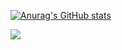 [![Anurag's GitHub stats](https://github-readme-stats.vercel.app/api?username=anuraghazra)](https://github.com/anuraghazra/github-readme-stats)


![](https://hit.yhype.me/github/profile?account_id=17435476)

